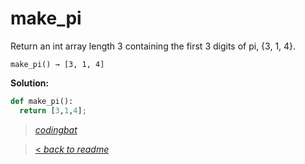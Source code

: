 # make_pi

Return an int array length 3 containing the first 3 digits of pi, {3, 1, 4}.

```
make_pi() → [3, 1, 4]
```

**Solution:**

```python
def make_pi():
  return [3,1,4];
```

> _[codingbat](https://codingbat.com/prob/p113659)_

> [< _back to readme_](FINDREPLACEREADME)